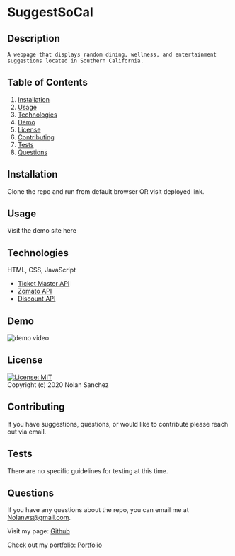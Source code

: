 # SuggestSoCal

## Description
    A webpage that displays random dining, wellness, and entertainment suggestions located in Southern California.
    
## Table of Contents 
1. [Installation](#installation)
2. [Usage](#usage)
3. [Technologies](#technologies)
4. [Demo](#demo)
5. [License](#license)
6. [Contributing](#contributing)
7. [Tests](#tests)
8. [Questions](#questions)
    
## Installation
Clone the repo and run from default browser OR visit deployed link. 

## Usage
Visit the demo site <a src="https://nolanws1.github.io/SuggestSoCal/">here</a> 

## Technologies
HTML, CSS, JavaScript
* [Ticket Master API](https://developer.ticketmaster.com/products-and-docs/apis/discovery-api/v2/)
* [Zomato API](https://developers.zomato.com/api)
* [Discount API](https://discountapi.com/)

## Demo
<img src="./imgs/SuggestSoCal-DEMO.gif" alt="demo video">

## License 
[![License: MIT](https://img.shields.io/badge/License-MIT-yellow.svg)](https://opensource.org/licenses/MIT)  
Copyright (c) 2020 Nolan Sanchez
    
## Contributing
If you have suggestions, questions, or would like to contribute please reach out via email.
    
## Tests
There are no specific guidelines for testing at this time. 
    
## Questions
If you have any questions about the repo, you can email me at Nolanws@gmail.com. 

Visit my page: [Github](https://github.com/Nolanws1)

Check out my portfolio: [Portfolio](https://nolanws1.github.io/portfolio/)